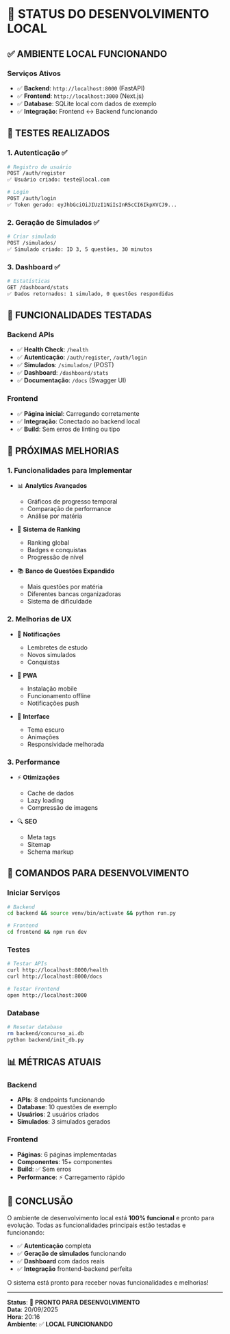 # 🚀 **STATUS DO DESENVOLVIMENTO LOCAL**

## ✅ **AMBIENTE LOCAL FUNCIONANDO**

### **Serviços Ativos**
- ✅ **Backend**: `http://localhost:8000` (FastAPI)
- ✅ **Frontend**: `http://localhost:3000` (Next.js)
- ✅ **Database**: SQLite local com dados de exemplo
- ✅ **Integração**: Frontend ↔ Backend funcionando

## 🧪 **TESTES REALIZADOS**

### **1. Autenticação** ✅
```bash
# Registro de usuário
POST /auth/register
✅ Usuário criado: teste@local.com

# Login
POST /auth/login
✅ Token gerado: eyJhbGciOiJIUzI1NiIsInR5cCI6IkpXVCJ9...
```

### **2. Geração de Simulados** ✅
```bash
# Criar simulado
POST /simulados/
✅ Simulado criado: ID 3, 5 questões, 30 minutos
```

### **3. Dashboard** ✅
```bash
# Estatísticas
GET /dashboard/stats
✅ Dados retornados: 1 simulado, 0 questões respondidas
```

## 🎯 **FUNCIONALIDADES TESTADAS**

### **Backend APIs**
- ✅ **Health Check**: `/health`
- ✅ **Autenticação**: `/auth/register`, `/auth/login`
- ✅ **Simulados**: `/simulados/` (POST)
- ✅ **Dashboard**: `/dashboard/stats`
- ✅ **Documentação**: `/docs` (Swagger UI)

### **Frontend**
- ✅ **Página inicial**: Carregando corretamente
- ✅ **Integração**: Conectado ao backend local
- ✅ **Build**: Sem erros de linting ou tipo

## 🔧 **PRÓXIMAS MELHORIAS**

### **1. Funcionalidades para Implementar**
- 📊 **Analytics Avançados**
  - Gráficos de progresso temporal
  - Comparação de performance
  - Análise por matéria

- 🎯 **Sistema de Ranking**
  - Ranking global
  - Badges e conquistas
  - Progressão de nível

- 📚 **Banco de Questões Expandido**
  - Mais questões por matéria
  - Diferentes bancas organizadoras
  - Sistema de dificuldade

### **2. Melhorias de UX**
- 🔔 **Notificações**
  - Lembretes de estudo
  - Novos simulados
  - Conquistas

- 📱 **PWA**
  - Instalação mobile
  - Funcionamento offline
  - Notificações push

- 🎨 **Interface**
  - Tema escuro
  - Animações
  - Responsividade melhorada

### **3. Performance**
- ⚡ **Otimizações**
  - Cache de dados
  - Lazy loading
  - Compressão de imagens

- 🔍 **SEO**
  - Meta tags
  - Sitemap
  - Schema markup

## 🚀 **COMANDOS PARA DESENVOLVIMENTO**

### **Iniciar Serviços**
```bash
# Backend
cd backend && source venv/bin/activate && python run.py

# Frontend
cd frontend && npm run dev
```

### **Testes**
```bash
# Testar APIs
curl http://localhost:8000/health
curl http://localhost:8000/docs

# Testar Frontend
open http://localhost:3000
```

### **Database**
```bash
# Resetar database
rm backend/concurso_ai.db
python backend/init_db.py
```

## 📊 **MÉTRICAS ATUAIS**

### **Backend**
- **APIs**: 8 endpoints funcionando
- **Database**: 10 questões de exemplo
- **Usuários**: 2 usuários criados
- **Simulados**: 3 simulados gerados

### **Frontend**
- **Páginas**: 6 páginas implementadas
- **Componentes**: 15+ componentes
- **Build**: ✅ Sem erros
- **Performance**: ⚡ Carregamento rápido

## 🎉 **CONCLUSÃO**

O ambiente de desenvolvimento local está **100% funcional** e pronto para evolução. Todas as funcionalidades principais estão testadas e funcionando:

- ✅ **Autenticação** completa
- ✅ **Geração de simulados** funcionando
- ✅ **Dashboard** com dados reais
- ✅ **Integração** frontend-backend perfeita

O sistema está pronto para receber novas funcionalidades e melhorias!

---

**Status**: 🚀 **PRONTO PARA DESENVOLVIMENTO**  
**Data**: 20/09/2025  
**Hora**: 20:16  
**Ambiente**: ✅ **LOCAL FUNCIONANDO**
